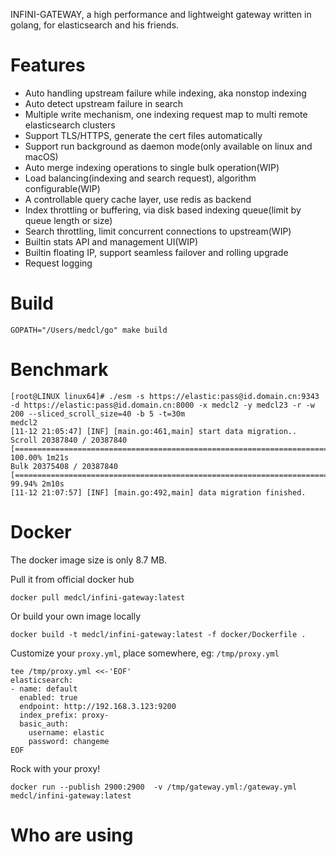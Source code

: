 
INFINI-GATEWAY, a high performance and lightweight gateway written in golang, for elasticsearch and his friends.

# Features
- Auto handling upstream failure while indexing, aka nonstop indexing
- Auto detect upstream failure in search
- Multiple write mechanism, one indexing request map to multi remote elasticsearch clusters
- Support TLS/HTTPS, generate the cert files automatically
- Support run background as daemon mode(only available on linux and macOS)
- Auto merge indexing operations to single bulk operation(WIP)
- Load balancing(indexing and search request), algorithm configurable(WIP)
- A controllable query cache layer, use redis as backend
- Index throttling or buffering, via disk based indexing queue(limit by queue length or size)
- Search throttling, limit concurrent connections to upstream(WIP)
- Builtin stats API and management UI(WIP)
- Builtin floating IP, support seamless failover and rolling upgrade
- Request logging

# Build

```
GOPATH="/Users/medcl/go" make build
```

# Benchmark

```
[root@LINUX linux64]# ./esm -s https://elastic:pass@id.domain.cn:9343 -d https://elastic:pass@id.domain.cn:8000 -x medcl2 -y medcl23 -r -w 200 --sliced_scroll_size=40 -b 5 -t=30m
medcl2
[11-12 21:05:47] [INF] [main.go:461,main] start data migration..
Scroll 20387840 / 20387840 [===================================================================================] 100.00% 1m21s
Bulk 20375408 / 20387840 [=====================================================================================]  99.94% 2m10s
[11-12 21:07:57] [INF] [main.go:492,main] data migration finished.
```


# Docker

The docker image size is only 8.7 MB.

Pull it from official docker hub
```
docker pull medcl/infini-gateway:latest
```
Or build your own image locally
```
docker build -t medcl/infini-gateway:latest -f docker/Dockerfile .
```

Customize your `proxy.yml`, place somewhere, eg: `/tmp/proxy.yml`
```
tee /tmp/proxy.yml <<-'EOF'
elasticsearch:
- name: default
  enabled: true
  endpoint: http://192.168.3.123:9200
  index_prefix: proxy-
  basic_auth:
    username: elastic
    password: changeme
EOF
```

Rock with your proxy!
```
docker run --publish 2900:2900  -v /tmp/gateway.yml:/gateway.yml medcl/infini-gateway:latest
```

# Who are using
